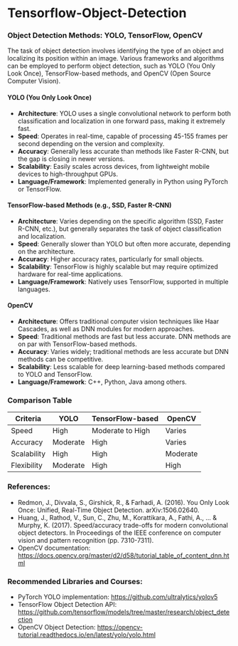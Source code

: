 # Tensorflow-Object-Detection

### Object Detection Methods: YOLO, TensorFlow, OpenCV

The task of object detection involves identifying the type of an object and localizing its position within an image. Various frameworks and algorithms can be employed to perform object detection, such as YOLO (You Only Look Once), TensorFlow-based methods, and OpenCV (Open Source Computer Vision).

#### YOLO (You Only Look Once)

- **Architecture**: YOLO uses a single convolutional network to perform both classification and localization in one forward pass, making it extremely fast.
- **Speed**: Operates in real-time, capable of processing 45-155 frames per second depending on the version and complexity.
- **Accuracy**: Generally less accurate than methods like Faster R-CNN, but the gap is closing in newer versions.
- **Scalability**: Easily scales across devices, from lightweight mobile devices to high-throughput GPUs.
- **Language/Framework**: Implemented generally in Python using PyTorch or TensorFlow.

#### TensorFlow-based Methods (e.g., SSD, Faster R-CNN)

- **Architecture**: Varies depending on the specific algorithm (SSD, Faster R-CNN, etc.), but generally separates the task of object classification and localization.
- **Speed**: Generally slower than YOLO but often more accurate, depending on the architecture.
- **Accuracy**: Higher accuracy rates, particularly for small objects.
- **Scalability**: TensorFlow is highly scalable but may require optimized hardware for real-time applications.
- **Language/Framework**: Natively uses TensorFlow, supported in multiple languages.

#### OpenCV

- **Architecture**: Offers traditional computer vision techniques like Haar Cascades, as well as DNN modules for modern approaches.
- **Speed**: Traditional methods are fast but less accurate. DNN methods are on par with TensorFlow-based methods.
- **Accuracy**: Varies widely; traditional methods are less accurate but DNN methods can be competitive.
- **Scalability**: Less scalable for deep learning-based methods compared to YOLO and TensorFlow.
- **Language/Framework**: C++, Python, Java among others.

### Comparison Table

| Criteria       | YOLO          | TensorFlow-based  | OpenCV          |
| -------------- | ------------- | ----------------- | --------------- |
| Speed          | High          | Moderate to High  | Varies          |
| Accuracy       | Moderate      | High              | Varies          |
| Scalability    | High          | High              | Moderate        |
| Flexibility    | Moderate      | High              | High            |

### References:

- Redmon, J., Divvala, S., Girshick, R., & Farhadi, A. (2016). You Only Look Once: Unified, Real-Time Object Detection. arXiv:1506.02640.
- Huang, J., Rathod, V., Sun, C., Zhu, M., Korattikara, A., Fathi, A., ... & Murphy, K. (2017). Speed/accuracy trade-offs for modern convolutional object detectors. In Proceedings of the IEEE conference on computer vision and pattern recognition (pp. 7310-7311).
- OpenCV documentation: https://docs.opencv.org/master/d2/d58/tutorial_table_of_content_dnn.html

### Recommended Libraries and Courses:

- PyTorch YOLO implementation: https://github.com/ultralytics/yolov5
- TensorFlow Object Detection API: https://github.com/tensorflow/models/tree/master/research/object_detection
- OpenCV Object Detection: https://opencv-tutorial.readthedocs.io/en/latest/yolo/yolo.html


